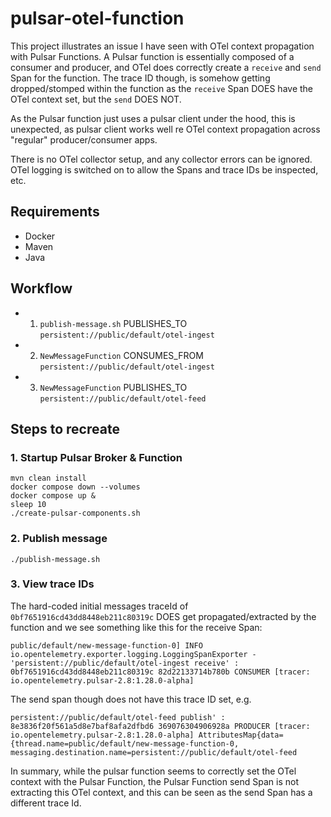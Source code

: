 # pulsar-otel-function

This project illustrates an issue I have seen with OTel context propagation with Pulsar Functions.
A Pulsar function is essentially composed of a consumer and producer, and OTel does correctly create
a `receive` and `send` Span for the function. The trace ID though, is somehow getting dropped/stomped
within the function as the `receive` Span DOES have the OTel context set, but the `send` DOES NOT.

As the Pulsar function just uses a pulsar client under the hood, this is unexpected, as pulsar client works
well re OTel context propagation across "regular" producer/consumer apps.

There is no OTel collector setup, and any collector errors can be ignored. OTel logging is switched on to allow the 
Spans and trace IDs be inspected, etc.

## Requirements

* Docker
* Maven
* Java

## Workflow

*
    1. `publish-message.sh`      PUBLISHES_TO    `persistent://public/default/otel-ingest`
*
    2. `NewMessageFunction`      CONSUMES_FROM   `persistent://public/default/otel-ingest`
*
    3. `NewMessageFunction`      PUBLISHES_TO    `persistent://public/default/otel-feed`

## Steps to recreate

### 1. Startup Pulsar Broker & Function

```shell 
mvn clean install
docker compose down --volumes
docker compose up &
sleep 10
./create-pulsar-components.sh
```

### 2. Publish message

```shell 
./publish-message.sh
```

### 3. View trace IDs
The hard-coded initial messages traceId of `0bf7651916cd43dd8448eb211c80319c` DOES get propagated/extracted by the
function and we see something like this for the receive Span:

`public/default/new-message-function-0] INFO io.opentelemetry.exporter.logging.LoggingSpanExporter - 'persistent://public/default/otel-ingest receive' : 0bf7651916cd43dd8448eb211c80319c 82d22133714b780b CONSUMER [tracer: io.opentelemetry.pulsar-2.8:1.28.0-alpha]`

The send span though does not have this trace ID set, e.g.

`persistent://public/default/otel-feed publish' : 8e3836f20f561a5d8e7baf8afa2dfbd6 369076304906928a PRODUCER [tracer: io.opentelemetry.pulsar-2.8:1.28.0-alpha] AttributesMap{data={thread.name=public/default/new-message-function-0, messaging.destination.name=persistent://public/default/otel-feed`

In summary, while the pulsar function seems to correctly set the OTel context with the Pulsar Function, the Pulsar
Function send Span is not extracting this OTel context, and this can be seen as the send Span has a different trace Id.